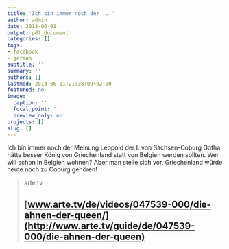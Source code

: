 ```yaml
---
title: 'Ich bin immer noch der ...'
author: admin
date: 2013-06-01
output: pdf_document
categories: []
tags:
- facebook
- german
subtitle: ''
summary: ''
authors: []
lastmod: 2013-06-01T21:38:09+02:00
featured: no
image:
  caption: ''
  focal_point: ''
  preview_only: no
projects: []
slug: []
---
```

Ich bin immer noch der Meinung Leopold der I. von Sachsen-Coburg Gotha hätte besser König von Griechenland statt von Belgien werden sollten. Wer will schon in Belgien wohnen? Aber man stelle sich vor, Griechenland würde heute noch zu Coburg gehören! 
> arte.tv
> ## [www.arte.tv/de/videos/047539-000/die-ahnen-der-queen/](http://www.arte.tv/guide/de/047539-000/die-ahnen-der-queen)
>

